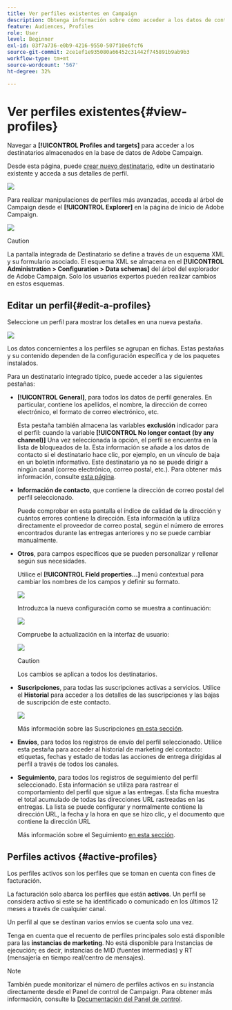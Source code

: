 ```yaml
---
title: Ver perfiles existentes en Campaign
description: Obtenga información sobre cómo acceder a los datos de contacto en Campaign
feature: Audiences, Profiles
role: User
level: Beginner
exl-id: 03f7a736-e0b9-4216-9550-507f10e6fcf6
source-git-commit: 2ce1ef1e935080a66452c31442f745891b9ab9b3
workflow-type: tm+mt
source-wordcount: '567'
ht-degree: 32%

---
```


# Ver perfiles existentes{#view-profiles}

Navegar a **[!UICONTROL Profiles and targets]** para acceder a los destinatarios almacenados en la base de datos de Adobe Campaign.

Desde esta página, puede [crear nuevo destinatario](create-profiles.md), edite un destinatario existente y acceda a sus detalles de perfil.

![](assets/profiles-and-targets.png)

Para realizar manipulaciones de perfiles más avanzadas, acceda al árbol de Campaign desde el **[!UICONTROL Explorer]** en la página de inicio de Adobe Campaign.

![](assets/recipients-in-explorer.png)


>[!CAUTION]
>
>La pantalla integrada de Destinatario se define a través de un esquema XML y su formulario asociado. El esquema XML se almacena en el **[!UICONTROL Administration > Configuration > Data schemas]** del árbol del explorador de Adobe Campaign. Solo los usuarios expertos pueden realizar cambios en estos esquemas.
>

## Editar un perfil{#edit-a-profiles}

Seleccione un perfil para mostrar los detalles en una nueva pestaña.

![](assets/edit-a-profile.png)

Los datos concernientes a los perfiles se agrupan en fichas. Estas pestañas y su contenido dependen de la configuración específica y de los paquetes instalados.

Para un destinatario integrado típico, puede acceder a las siguientes pestañas:

* **[!UICONTROL General]**, para todos los datos de perfil generales. En particular, contiene los apellidos, el nombre, la dirección de correo electrónico, el formato de correo electrónico, etc.

  Esta pestaña también almacena las variables **exclusión** indicador para el perfil: cuando la variable **[!UICONTROL No longer contact (by any channel)]** Una vez seleccionada la opción, el perfil se encuentra en la lista de bloqueados de la. Esta información se añade a los datos de contacto si el destinatario hace clic, por ejemplo, en un vínculo de baja en un boletín informativo. Este destinatario ya no se puede dirigir a ningún canal (correo electrónico, correo postal, etc.). Para obtener más información, consulte [esta página](../send/quarantines.md).

* **Información de contacto**, que contiene la dirección de correo postal del perfil seleccionado.

  Puede comprobar en esta pantalla el índice de calidad de la dirección y cuántos errores contiene la dirección. Esta información la utiliza directamente el proveedor de correo postal, según el número de errores encontrados durante las entregas anteriores y no se puede cambiar manualmente.

* **Otros**, para campos específicos que se pueden personalizar y rellenar según sus necesidades.

  Utilice el **[!UICONTROL Field properties…]** menú contextual para cambiar los nombres de los campos y definir su formato.

  ![](assets/other-tab-field-properties.png)

  Introduzca la nueva configuración como se muestra a continuación:

  ![](assets/change-field-properties.png)

  Compruebe la actualización en la interfaz de usuario:

  ![](assets/other-tab-updated.png)


  >[!CAUTION]
  >Los cambios se aplican a todos los destinatarios.
  >


* **Suscripciones**, para todas las suscripciones activas a servicios. Utilice el **Historial** para acceder a los detalles de las suscripciones y las bajas de suscripción de este contacto.

  ![](assets/subscription-tab.png)

  Más información sobre las Suscripciones [en esta sección](../start/subscriptions.md).

* **Envíos**, para todos los registros de envío del perfil seleccionado. Utilice esta pestaña para acceder al historial de marketing del contacto: etiquetas, fechas y estado de todas las acciones de entrega dirigidas al perfil a través de todos los canales.


* **Seguimiento**, para todos los registros de seguimiento del perfil seleccionado. Esta información se utiliza para rastrear el comportamiento del perfil que sigue a las entregas. Esta ficha muestra el total acumulado de todas las direcciones URL rastreadas en las entregas. La lista se puede configurar y normalmente contiene la dirección URL, la fecha y la hora en que se hizo clic, y el documento que contiene la dirección URL

  Más información sobre el Seguimiento [en esta sección](../start/tracking.md).


## Perfiles activos {#active-profiles}

Los perfiles activos son los perfiles que se toman en cuenta con fines de facturación.

La facturación solo abarca los perfiles que están **activos**. Un perfil se considera activo si este se ha identificado o comunicado en los últimos 12 meses a través de cualquier canal.

Un perfil al que se destinan varios envíos se cuenta solo una vez.

Tenga en cuenta que el recuento de perfiles principales solo está disponible para las **instancias de marketing**. No está disponible para Instancias de ejecución; es decir, instancias de MID (fuentes intermedias) y RT (mensajería en tiempo real/centro de mensajes).

>[!NOTE]
>
>También puede monitorizar el número de perfiles activos en su instancia directamente desde el Panel de control de Campaign. Para obtener más información, consulte la [Documentación del Panel de control](https://experienceleague.adobe.com/docs/control-panel/using/performance-monitoring/active-profiles-monitoring.html?lang=es).
